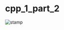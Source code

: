 # cpp_1_part_2
![stamp](https://user-images.githubusercontent.com/73783656/158071409-e6747405-a93b-4eeb-8845-65e9edab05ad.JPG)
